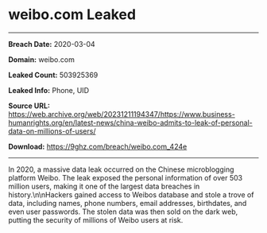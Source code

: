# weibo.com Leaked

------------
**Breach Date:** 2020-03-04

**Domain:** weibo.com

**Leaked Count:** 503925369

**Leaked Info:** Phone, UID

**Source URL:** https://web.archive.org/web/20231211194347/https://www.business-humanrights.org/en/latest-news/china-weibo-admits-to-leak-of-personal-data-on-millions-of-users/

**Download:** https://9ghz.com/breach/weibo.com_424e

------------
In 2020, a massive data leak occurred on the Chinese microblogging platform Weibo. The leak exposed the personal information of over 503 million users, making it one of the largest data breaches in history.\n\nHackers gained access to Weibos database and stole a trove of data, including names, phone numbers, email addresses, birthdates, and even user passwords. The stolen data was then sold on the dark web, putting the security of millions of Weibo users at risk.
